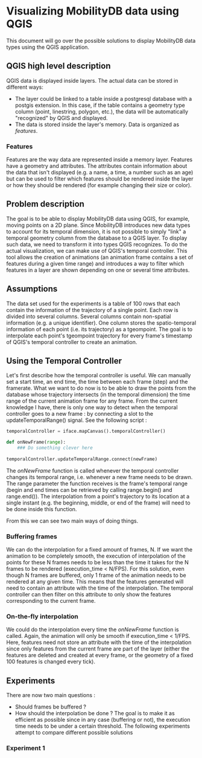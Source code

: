 # Visualizing MobilityDB data using QGIS
This document will go over the possible solutions to display MobilityDB data types using the QGIS application.

## QGIS high level description

QGIS data is displayed inside layers. The actual data can be stored in different ways:
- The layer could be linked to a table inside a postgresql database with a postgis extension. In this case, if the table contains a geometry type column (point, linestring, polygon, etc.), the data will be automatically "recognized" by QGIS and displayed.
- The data is stored inside the layer's memory. Data is organized as *features*.

### Features
Features are the way data are represented inside a memory layer. Features have a geometry and attributes. The attributes contain information about the data that isn't displayed (e.g. a name, a time, a number such as an age) but can be used to filter which features should be rendered inside the layer or how they should be rendered (for example changing their size or color).

## Problem description

The goal is to be able to display MobilityDB data using QGIS, for example, moving points on a 2D plane. Since MobilityDB introduces new data types to account for its temporal dimension, it is not possible to simply "link" a temporal geometry column from the database to a QGIS layer. To display such data, we need to transform it into types QGIS recognizes. To do the actual visualization, we can make use of QGIS's temporal controller. This tool allows the creation of animations (an animation frame contains a set of features during a given time range) and introduces a way to filter which features in a layer are shown depending on one or several time attributes. 

## Assumptions

The data set used for the experiments is a table of 100 rows that each contain the information of the trajectory of a single point. Each row is divided into several columns. Several columns contain non-spatial information (e.g. a unique identifier). One column stores the spatio-temporal information of each point (i.e. its trajectory) as a tgeompoint. The goal is to interpolate each point's tgeompoint trajectory for every frame's timestamp of QGIS's temporal controller to create an animation.

## Using the Temporal Controller
Let's first describe how the temporal controller is useful. We can manually set a start time, an end time, the time between each frame (step) and the framerate. What we want to do now is to be able to draw the points from the database whose trajectory intersects (in the temporal dimension) the time range of the current animation frame for any frame. From the current knowledge I have, there is only one way to detect when the temporal controller goes to a new frame : by connecting a slot to the updateTemporalRange() signal. See the following script :
```python
temporalController = iface.mapCanvas().temporalController()

def onNewFrame(range):
    ### Do something clever here
    
temporalController.updateTemporalRange.connect(newFrame)
```
The _onNewFrame_ function is called whenever the temporal controller changes its temporal range, i.e. whenever a new frame needs to be drawn. The range parameter the function receives is the frame's temporal range (begin and end times can be retrieved by calling range.begin() and range.end()). 
The interpolation from a point's trajectory to its location at a single instant (e.g. the beginning, middle, or end of the frame) will need to be done inside this function.

From this we can see two main ways of doing things.
### Buffering frames
We can do the interpolation for a fixed amount of frames, N. If we want the animation to be completely smooth, the execution of interpolation of the points for these N frames needs to be less than the time it takes for the N frames to be rendered (execution_time < N/FPS). For this solution, even though N frames are buffered, only 1 frame of the animation needs to be rendered at any given time. This means that the features generated will need to contain an attribute with the time of the interpolation. The temporal controller can then filter on this attribute to only show the features corresponding to the current frame.

### On-the-fly interpolation
We could do the interpolation every time the _onNewFrame_ function is called. Again, the animation will only be smooth if execution_time < 1/FPS. Here, features need not store an attribute with the time of the interpolation since only features from the current frame are part of the layer (either the features are deleted and created at every frame, or the geometry of a fixed 100 features is changed every tick).

## Experiments
There are now two main questions :
- Should frames be buffered ?
- How should the interpolation be done ? The goal is to make it as efficient as possible since in any case (buffering or not), the execution time needs to be under a certain threshold.
The following experiments attempt to compare different possible solutions

### Experiment 1

